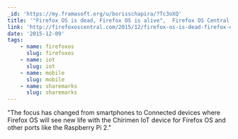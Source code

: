 ```yaml
---
_id: 'https://my.framasoft.org/u/borisschapira/?Tc3oXQ'
title: '"Firefox OS is dead, Firefox OS is alive",  Firefox OS Central'
link: 'http://firefoxoscentral.com/2015/12/firefox-os-is-dead-firefox-os-is-alive/'
date: '2015-12-09'
tags:
    - name: firefoxos
      slug: firefoxos
    - name: iot
      slug: iot
    - name: mobile
      slug: mobile
    - name: sharemarks
      slug: sharemarks
---
```


<div class="markdown"><p>&quot;The focus has changed from smartphones to Connected devices where Firefox OS will see new life with the Chirimen IoT device for Firefox OS and other ports like the Raspberry Pi 2.&quot;
</p></div>
